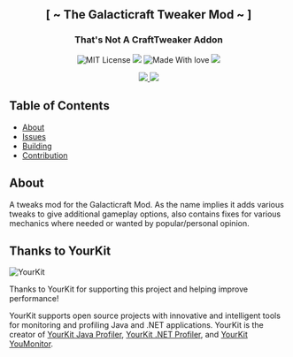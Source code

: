 
<h1 align="center">
  <br>
  <img src="https://i.imgur.com/ucMiR5q.png" alt="">
</h1>



<h2 align="center">[ ~ The Galacticraft Tweaker Mod ~ ]</h2>
<h3 align="center">That's Not A CraftTweaker Addon</h3>

<p align="center">
    <a href="https://github.com/ReadOnly-Mods/GalacticTweaks/blob/dev-1.12.2/LICENSE"></a>
    <img src="https://badgen.net/github/license/micromatch/micromatch"
         alt="MIT License">
    <a href=""></a>
    <img src="https://img.shields.io/github/v/release/ReadOnly-Mods/GalacticTweaks?style=flat-square&label=Release">
    <a href=""></a>
    <img src="https://badgen.net/badge/Made%20With/Love/pink"
         alt="Made With love">
   <img src="https://badgen.net/badge/Edited%20With/Weed/green">
</p>
<p align="center">
<a href="https://www.curseforge.com/minecraft/mc-mods/galactictweaks">
<img src="http://cf.way2muchnoise.eu/full_galactictweaks_downloads.svg">
<a href="https://www.curseforge.com/minecraft/mc-mods/galactictweaks">
<img src="http://cf.way2muchnoise.eu/versions/galactictweaks.svg">
</p></a>

## Table of Contents

* [About](#about)
* [Issues](#issues)
* [Building](#building)
* [Contribution](#contribution)

## About

A tweaks mod for the Galacticraft Mod. As the name implies it adds various tweaks to give additional gameplay options, also contains fixes for various mechanics where needed or wanted by popular/personal opinion.

Thanks to YourKit
------
![YourKit](https://www.yourkit.com/images/yklogo.png)

Thanks to YourKit for supporting this project and helping improve performance!


YourKit supports open source projects with innovative and intelligent tools 
for monitoring and profiling Java and .NET applications.
YourKit is the creator of [YourKit Java Profiler](https://www.yourkit.com/java/profiler/),
[YourKit .NET Profiler](https://www.yourkit.com/.net/profiler/),
and [YourKit YouMonitor](https://www.yourkit.com/youmonitor/).
